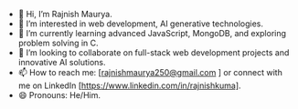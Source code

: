 - 👋 Hi, I’m Rajnish Maurya.
- 👀 I’m interested in  web development, AI generative technologies.
- 🌱 I’m currently learning advanced JavaScript, MongoDB, and exploring problem solving in C.
- 💞️ I’m looking to collaborate on full-stack web development projects and innovative AI solutions.
- 📫 How to reach me: [rajnishmaurya250@gmail.com ] or connect with me on LinkedIn [https://www.linkedin.com/in/rajnishkuma].
- 😄 Pronouns: He/Him. 

